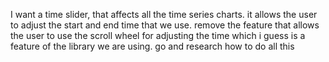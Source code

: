 I want a time slider, that affects all the time series charts.  it allows the user to adjust the start and end time that we use.  remove the feature that allows the user to use the scroll wheel for adjusting the time which i guess is a feature of the library we are using.  go and research how to do all this